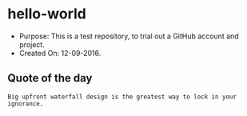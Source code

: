 # hello-world
 * Purpose: This is a test repository, to trial out a GitHub account and project.
 * Created On: 12-09-2016.

 ## Quote of the day
 ``Big upfront waterfall design is the greatest way to lock in your ignorance.``
